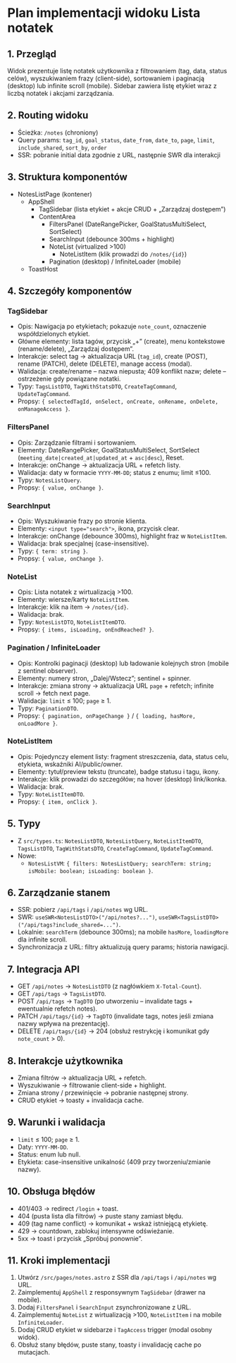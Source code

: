 # Plan implementacji widoku Lista notatek

## 1. Przegląd

Widok prezentuje listę notatek użytkownika z filtrowaniem (tag, data, status celów), wyszukiwaniem frazy (client-side), sortowaniem i paginacją (desktop) lub infinite scroll (mobile). Sidebar zawiera listę etykiet wraz z liczbą notatek i akcjami zarządzania.

## 2. Routing widoku

- Ścieżka: `/notes` (chroniony)
- Query params: `tag_id`, `goal_status`, `date_from`, `date_to`, `page`, `limit`, `include_shared`, `sort_by`, `order`
- SSR: pobranie initial data zgodnie z URL, następnie SWR dla interakcji

## 3. Struktura komponentów

- NotesListPage (kontener)
  - AppShell
    - TagSidebar (lista etykiet + akcje CRUD + „Zarządzaj dostępem”)
    - ContentArea
      - FiltersPanel (DateRangePicker, GoalStatusMultiSelect, SortSelect)
      - SearchInput (debounce 300ms + highlight)
      - NoteList (virtualized >100)
        - NoteListItem (klik prowadzi do `/notes/{id}`)
      - Pagination (desktop) / InfiniteLoader (mobile)
  - ToastHost

## 4. Szczegóły komponentów

### TagSidebar

- Opis: Nawigacja po etykietach; pokazuje `note_count`, oznaczenie współdzielonych etykiet.
- Główne elementy: lista tagów, przycisk „+” (create), menu kontekstowe (rename/delete), „Zarządzaj dostępem”.
- Interakcje: select tag → aktualizacja URL (`tag_id`), create (POST), rename (PATCH), delete (DELETE), manage access (modal).
- Walidacja: create/rename – nazwa niepusta; 409 konflikt nazw; delete – ostrzeżenie gdy powiązane notatki.
- Typy: `TagsListDTO`, `TagWithStatsDTO`, `CreateTagCommand`, `UpdateTagCommand`.
- Propsy: `{ selectedTagId, onSelect, onCreate, onRename, onDelete, onManageAccess }`.

### FiltersPanel

- Opis: Zarządzanie filtrami i sortowaniem.
- Elementy: DateRangePicker, GoalStatusMultiSelect, SortSelect (`meeting_date|created_at|updated_at` + `asc|desc`), Reset.
- Interakcje: onChange → aktualizacja URL + refetch listy.
- Walidacja: daty w formacie `YYYY-MM-DD`; status z enumu; limit ≤100.
- Typy: `NotesListQuery`.
- Propsy: `{ value, onChange }`.

### SearchInput

- Opis: Wyszukiwanie frazy po stronie klienta.
- Elementy: `<input type="search">`, ikona, przycisk clear.
- Interakcje: onChange (debounce 300ms), highlight fraz w `NoteListItem`.
- Walidacja: brak specjalnej (case-insensitive).
- Typy: `{ term: string }`.
- Propsy: `{ value, onChange }`.

### NoteList

- Opis: Lista notatek z wirtualizacją >100.
- Elementy: wiersze/karty `NoteListItem`.
- Interakcje: klik na item → `/notes/{id}`.
- Walidacja: brak.
- Typy: `NotesListDTO`, `NoteListItemDTO`.
- Propsy: `{ items, isLoading, onEndReached? }`.

### Pagination / InfiniteLoader

- Opis: Kontrolki paginacji (desktop) lub ładowanie kolejnych stron (mobile z sentinel observer).
- Elementy: numery stron, „Dalej/Wstecz”; sentinel + spinner.
- Interakcje: zmiana strony → aktualizacja URL `page` + refetch; infinite scroll → fetch next page.
- Walidacja: `limit` ≤ 100; `page` ≥ 1.
- Typy: `PaginationDTO`.
- Propsy: `{ pagination, onPageChange }` / `{ loading, hasMore, onLoadMore }`.

### NoteListItem

- Opis: Pojedynczy element listy: fragment streszczenia, data, status celu, etykieta, wskaźniki AI/public/owner.
- Elementy: tytuł/preview tekstu (truncate), badge statusu i tagu, ikony.
- Interakcje: klik prowadzi do szczegółów; na hover (desktop) link/ikonka.
- Walidacja: brak.
- Typy: `NoteListItemDTO`.
- Propsy: `{ item, onClick }`.

## 5. Typy

- Z `src/types.ts`: `NotesListDTO`, `NotesListQuery`, `NoteListItemDTO`, `TagsListDTO`, `TagWithStatsDTO`, `CreateTagCommand`, `UpdateTagCommand`.
- Nowe:
  - `NotesListVM`: `{ filters: NotesListQuery; searchTerm: string; isMobile: boolean; isLoading: boolean }`.

## 6. Zarządzanie stanem

- SSR: pobierz `/api/tags` i `/api/notes` wg URL.
- SWR: `useSWR<NotesListDTO>("/api/notes?...")`, `useSWR<TagsListDTO>("/api/tags?include_shared=...")`.
- Lokalnie: `searchTerm` (debounce 300ms); na mobile `hasMore`, `loadingMore` dla infinite scroll.
- Synchronizacja z URL: filtry aktualizują query params; historia nawigacji.

## 7. Integracja API

- GET `/api/notes` → `NotesListDTO` (z nagłówkiem `X-Total-Count`).
- GET `/api/tags` → `TagsListDTO`.
- POST `/api/tags` → `TagDTO` (po utworzeniu – invalidate tags + ewentualnie refetch notes).
- PATCH `/api/tags/{id}` → `TagDTO` (invalidate tags, notes jeśli zmiana nazwy wpływa na prezentację).
- DELETE `/api/tags/{id}` → 204 (obsłuż restrykcję i komunikat gdy `note_count` > 0).

## 8. Interakcje użytkownika

- Zmiana filtrów → aktualizacja URL + refetch.
- Wyszukiwanie → filtrowanie client-side + highlight.
- Zmiana strony / przewinięcie → pobranie następnej strony.
- CRUD etykiet → toasty + invalidacja cache.

## 9. Warunki i walidacja

- `limit` ≤ 100; `page` ≥ 1.
- Daty: `YYYY-MM-DD`.
- Status: enum lub null.
- Etykieta: case-insensitive unikalność (409 przy tworzeniu/zmianie nazwy).

## 10. Obsługa błędów

- 401/403 → redirect `/login` + toast.
- 404 (pusta lista dla filtrów) → puste stany zamiast błędu.
- 409 (tag name conflict) → komunikat + wskaż istniejącą etykietę.
- 429 → countdown, zablokuj intensywne odświeżanie.
- 5xx → toast i przycisk „Spróbuj ponownie”.

## 11. Kroki implementacji

1. Utwórz `/src/pages/notes.astro` z SSR dla `/api/tags` i `/api/notes` wg URL.
2. Zaimplementuj `AppShell` z responsywnym `TagSidebar` (drawer na mobile).
3. Dodaj `FiltersPanel` i `SearchInput` zsynchronizowane z URL.
4. Zaimplementuj `NoteList` z wirtualizacją >100, `NoteListItem` i na mobile `InfiniteLoader`.
5. Dodaj CRUD etykiet w sidebarze i `TagAccess` trigger (modal osobny widok).
6. Obsłuż stany błędów, puste stany, toasty i invalidację cache po mutacjach.
